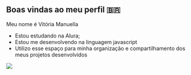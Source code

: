 ## Boas vindas ao meu perfil 🇧🇷

Meu nome é Vitória Manuella

- Estou estudando na Alura; 
- Estou me desenvolvendo na linguagem javascript 
- Utilizo esse espaço para minha organização e compartilhamento dos meus projetos desenvolvidos 


![](https://tenor.com/pt-BR/view/elmer-sheep-thumbs-up-like-approved-gif-7569635)


